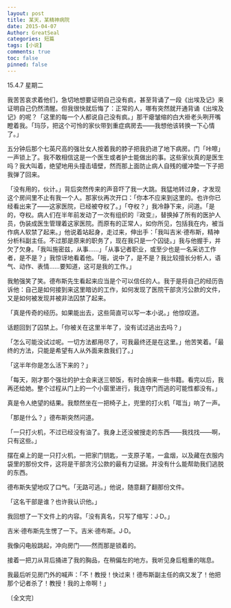 ```yaml
---
layout: post
title: 某天，某精神病院
date: 2015-04-07
Author: GreatSeal
categories: 短篇
tags: [小说]
comments: true
toc: false
pinned: false
---
```


15.4.7 星期二



我苦苦哀求着他们，急切地想要证明自己没有疯，甚至背诵了一段《出埃及记》来证明自己仍然清醒。但我很快就后悔了：正常的人，哪有突然就开通背诵《出埃及记》的呢？「这里的每一个人都说自己没有疯。」那干瘪皱缩的白大褂老头咧开嘴瞪着我。「玛莎，把这个可怜的家伙带到重症病房去——我想他该转换一下心情了。」

五分钟后那个七英尺高的强壮女人按着我的脖子把我扔进了地下病房。门「咔嚓」一声锁上了。我不敢相信这是一个医生或者护士能做出的事。这些家伙真的是医生吗？我大叫着，绝望地用头撞击墙壁，然而那上面防止病人自残的缓冲垫一下子把我弹了回来。

「没有用的，伙计。」背后突然传来的声音吓了我一大跳。我猛地转过身，才发现这个房间里不止有我一个人。那家伙再次开口：「你本不应来到这里的。也许你已经看出来了——这家医院，已经被夺权了。」「夺权？」我冷静下来，问道。「是的，夺权。病人们在半年前发动了一次有组织的『政变』，替换掉了所有的医护人员，伪装成医生管理着这家医院。而原有的正常人，如你所见，包括我在内，被当作病人软禁了起来。」他说着站起身，走过来，伸出手：「我叫吉米·德布斯，精神分析科副主任。不过那是原来的职务了，现在我只是一个囚徒。」我与他握手，并欠了欠身。「我叫施密兹，从事……」「从事记者职业，或至少也是一名采访工作者，是不是？」我惊讶地看着他。「哦，说中了，是不是？我比较擅长分析人，语气、动作、表情……要知道，这可是我的工作。」

我勉强笑了笑。德布斯先生看起来应当是个可以信任的人。我于是将自己的经历告诉他：自己是如何接到来这里暗访的工作，如何发现了医院干部贪污公款的文件，又是如何被发现并被非法囚禁了起来。

「真是传奇的经历。如果能出去，这些简直可以写一本小说。」他惊叹道。

话题回到了囚禁上。「你被关在这里半年了，没有试过逃出去吗？」

「怎么可能没试过呢。一切方法都用尽了，可我最终还是在这里。」他苦笑着。「最终的方法，只能是希望有人从外面来救我们了。」

「这半年你是怎么活下来的？」

「每天，刚才那个强壮的护士会来送三顿饭，有时会捎来一些书籍。看完以后，我再还给她。整个过程从门上的一个小窗里进行，我连夺门而逃的可能性都没有。」

真是令人绝望的结果。我颓然坐在一把椅子上，兜里的打火机「哐当」响了一声。

「那是什么？」德布斯突然问道。

「一只打火机，不过已经没有油了。我身上还没被搜走的东西——我找找——啊，只有这些。」

摆在桌上的是一只打火机，一把家门钥匙，一支原子笔，一盒烟，以及藏在衣服内袋里的那份文件，这将是干部贪污公款的最有力证据。并没有什么能帮助我们逃脱的东西。

德布斯失望地叹了口气。「无路可逃。」他说，随意翻了翻那份文件。

「这名干部是谁？也许我认识他。」

我回想了一下文件上的内容。「没有真名，只写了缩写：J·D。」

吉米·德布斯先生愣了一下。吉米·德布斯。J·D。

我像闪电般跳起，冲向房门——然而那是锁着的。

接着一把刀从背后捅进了我的胸品，在稍偏左的地方。我听见身后粗重的喘息。

我最后听见房门外的喊声：「不！教授！快过来！德布斯副主任的病又发了！他把那个记者杀了！教授！我的上帝啊！」

〔全文完〕

